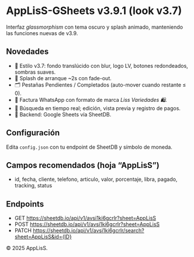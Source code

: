 # AppLisS-GSheets v3.9.1 (look v3.7)

Interfaz *glassmorphism* con tema oscuro y splash animado, manteniendo las funciones nuevas de v3.9.

## Novedades
- 🎨 Estilo v3.7: fondo translúcido con blur, logo LV, botones redondeados, sombras suaves.
- 🌟 Splash de arranque ~2s con fade-out.
- 🗂️ Pestañas Pendientes / Completados (auto-mover cuando restante ≤ 0).
- 🧾 Factura WhatsApp con formato de marca *Liss Variedades 🛍️*.
- 🔎 Búsqueda en tiempo real; edición, vista previa y registro de pagos.
- 🔌 Backend: Google Sheets vía SheetDB.

## Configuración
Edita `config.json` con tu endpoint de SheetDB y símbolo de moneda.

## Campos recomendados (hoja “AppLisS”)
- id, fecha, cliente, telefono, articulo, valor, porcentaje, libra, pagado, tracking, status

## Endpoints
- GET  https://sheetdb.io/api/v1/avsi1ki6gcrlr?sheet=AppLisS
- POST https://sheetdb.io/api/v1/avsi1ki6gcrlr?sheet=AppLisS
- PATCH https://sheetdb.io/api/v1/avsi1ki6gcrlr/search?sheet=AppLisS&id={ID}

© 2025 AppLisS.

